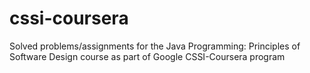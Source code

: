 # cssi-coursera

Solved problems/assignments for the Java Programming: Principles of Software Design course as part of Google CSSI-Coursera program
